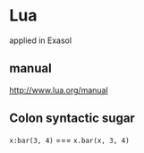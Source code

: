 # Lua

applied in Exasol

## manual
http://www.lua.org/manual

## Colon syntactic sugar
```x:bar(3, 4)``` === ```x.bar(x, 3, 4)```
